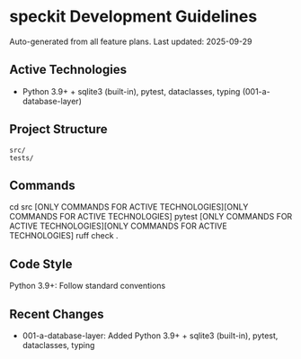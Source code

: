 # speckit Development Guidelines

Auto-generated from all feature plans. Last updated: 2025-09-29

## Active Technologies
- Python 3.9+ + sqlite3 (built-in), pytest, dataclasses, typing (001-a-database-layer)

## Project Structure
```
src/
tests/
```

## Commands
cd src [ONLY COMMANDS FOR ACTIVE TECHNOLOGIES][ONLY COMMANDS FOR ACTIVE TECHNOLOGIES] pytest [ONLY COMMANDS FOR ACTIVE TECHNOLOGIES][ONLY COMMANDS FOR ACTIVE TECHNOLOGIES] ruff check .

## Code Style
Python 3.9+: Follow standard conventions

## Recent Changes
- 001-a-database-layer: Added Python 3.9+ + sqlite3 (built-in), pytest, dataclasses, typing

<!-- MANUAL ADDITIONS START -->
<!-- MANUAL ADDITIONS END -->